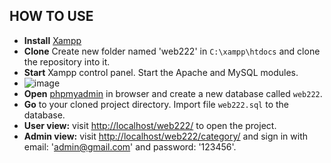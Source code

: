 ## HOW TO USE

- **Install** [Xampp](https://www.apachefriends.org/download.html)
- **Clone** Create new folder named 'web222' in `C:\xampp\htdocs` and clone the repository into it.
- **Start** Xampp control panel. Start the Apache and MySQL modules.
- ![image](https://user-images.githubusercontent.com/47769063/137183880-f6cbc47f-58ac-407a-855a-c44cc2a15063.png)
- **Open** [phpmyadmin](http://localhost/phpmyadmin/server_databases.php) in browser and create a new database called `web222`.
- **Go** to your cloned project directory. Import file `web222.sql` to the database.
- **User view:** visit [http://localhost/web222/](http://localhost/web222/) to open the project.
- **Admin view:** visit [http://localhost/web222/category/](http://localhost/web222/category/index) and sign in with email: 'admin@gmail.com' and password: '123456'.